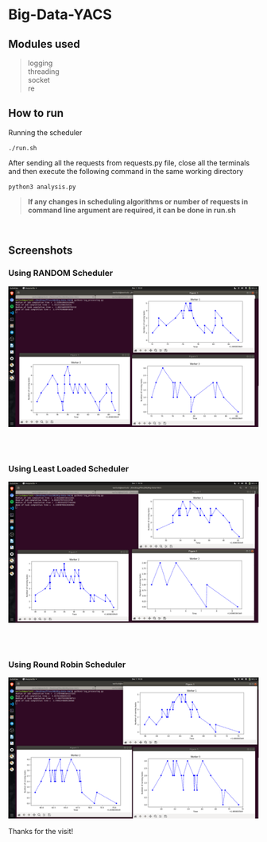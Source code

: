 # Big-Data-YACS

## Modules used 

> logging <br>
> threading <br>
> socket <br>
> re<br>

## How to run 

Running the scheduler 
```
./run.sh
```
After sending all the requests from requests.py file, close all the terminals and then execute the following command in the same working directory<br>
```
python3 analysis.py
```


> <b> If any changes in scheduling algorithms or number of requests in command line argument are required, it can be done in run.sh </b>
<br>

## Screenshots

### Using RANDOM Scheduler 

<p>
    <img src="Results/RANDOM1.png" width=580 height="auto">
</p>
<br>
<br>

### Using Least Loaded Scheduler 
<p>
    <img src="Results/LL1.png" width=580 height="auto">
</p>
<br>
<br>

### Using Round Robin Scheduler 
<p>
    <img src="Results/RR1.png" width=580 height="auto">
</p>
Thanks for the visit!
